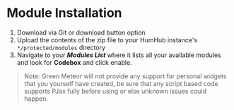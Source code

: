 # Module Installation

1. Download via Git or download button option
2. Upload the contents of the zip file to your HumHub instance's `*/protected/modules` directory
3. Navigate to your ***Modules List*** where it lists all your available modules and look for **Codebox** and click enable.

> Note: Green Meteor will not provide any support for personal widgets that you yourself have created, be sure that any script based code supports PJax fully before using or else unknown issues could happen.
